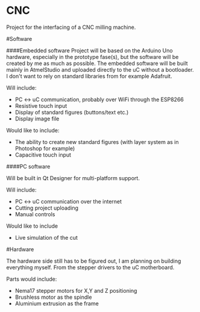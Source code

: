 # CNC

Project for the interfacing of a CNC milling machine.

#Software

####Embedded software
Project will be based on the Arduino Uno hardware, especially in the prototype fase(s), but the software will be created by me as much as possible.
The embedded software will be built mainly in AtmelStudio and uploaded directly to the uC without a bootloader.
I don't want to rely on standard libraries from for example Adafruit.

Will include:
* PC <-> uC communication, probably over WiFi through the ESP8266
* Resistive touch input
* Display of standard figures (buttons/text etc.)
* Display image file

Would like to include:
* The ability to create new standard figures (with layer system as in Photoshop for example)
* Capacitive touch input

####PC software

Will be built in Qt Designer for multi-platform support.

Will include:
* PC <-> uC communication over the internet
* Cutting project uploading
* Manual controls

Would like to include
* Live simulation of the cut

#Hardware

The hardware side still has to be figured out, I am planning on building everything myself. From the stepper drivers to the uC motherboard.

Parts would include:
* Nema17 stepper motors for X,Y and Z positioning
* Brushless motor as the spindle
* Aluminium extrusion as the frame
